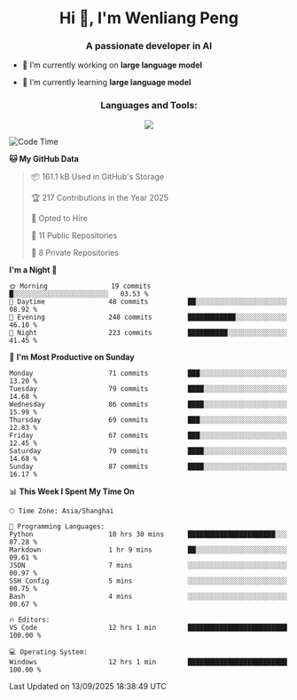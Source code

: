 <h1 align="center">Hi 👋, I'm Wenliang Peng</h1>
<h3 align="center">A passionate developer in AI</h3>

- 🔭 I’m currently working on **large language model**

- 🌱 I’m currently learning **large language model**

<!-- <h3 align="left">Connect with me:</h3> -->
<!-- <p align="left">
</p> -->

<h3 align="center">Languages and Tools:</h3>
<p align="center">
  <a href="https://skillicons.dev">
    <img src="https://skillicons.dev/icons?i=cpp,ros,docker,azure,git,linux,py,pytorch,cmake,githubactions,powershell,md&perline=6" />
  </a>
</p>


<!-- <p><img align="center" src="https://github-readme-stats.vercel.app/api/top-langs?username=bpwl0121&show_icons=true&locale=en&layout=compact" alt="bpwl0121" /></p> -->

<!-- <p><img align="center" src="https://github-readme-streak-stats.herokuapp.com/?user=bpwl0121&" alt="bpwl0121" /></p> -->

<!--START_SECTION:waka-->
![Code Time](http://img.shields.io/badge/Code%20Time-418%20hrs%2023%20mins-blue)

**🐱 My GitHub Data** 

> 📦 161.1 kB Used in GitHub's Storage 
 > 
> 🏆 217 Contributions in the Year 2025
 > 
> 💼 Opted to Hire
 > 
> 📜 11 Public Repositories 
 > 
> 🔑 8 Private Repositories 
 > 
**I'm a Night 🦉** 

```text
🌞 Morning                19 commits          █░░░░░░░░░░░░░░░░░░░░░░░░   03.53 % 
🌆 Daytime                48 commits          ██░░░░░░░░░░░░░░░░░░░░░░░   08.92 % 
🌃 Evening                248 commits         ████████████░░░░░░░░░░░░░   46.10 % 
🌙 Night                  223 commits         ██████████░░░░░░░░░░░░░░░   41.45 % 
```
📅 **I'm Most Productive on Sunday** 

```text
Monday                   71 commits          ███░░░░░░░░░░░░░░░░░░░░░░   13.20 % 
Tuesday                  79 commits          ████░░░░░░░░░░░░░░░░░░░░░   14.68 % 
Wednesday                86 commits          ████░░░░░░░░░░░░░░░░░░░░░   15.99 % 
Thursday                 69 commits          ███░░░░░░░░░░░░░░░░░░░░░░   12.83 % 
Friday                   67 commits          ███░░░░░░░░░░░░░░░░░░░░░░   12.45 % 
Saturday                 79 commits          ████░░░░░░░░░░░░░░░░░░░░░   14.68 % 
Sunday                   87 commits          ████░░░░░░░░░░░░░░░░░░░░░   16.17 % 
```


📊 **This Week I Spent My Time On** 

```text
🕑︎ Time Zone: Asia/Shanghai

💬 Programming Languages: 
Python                   10 hrs 30 mins      ██████████████████████░░░   87.28 % 
Markdown                 1 hr 9 mins         ██░░░░░░░░░░░░░░░░░░░░░░░   09.61 % 
JSON                     7 mins              ░░░░░░░░░░░░░░░░░░░░░░░░░   00.97 % 
SSH Config               5 mins              ░░░░░░░░░░░░░░░░░░░░░░░░░   00.75 % 
Bash                     4 mins              ░░░░░░░░░░░░░░░░░░░░░░░░░   00.67 % 

🔥 Editors: 
VS Code                  12 hrs 1 min        █████████████████████████   100.00 % 

💻 Operating System: 
Windows                  12 hrs 1 min        █████████████████████████   100.00 % 
```


 Last Updated on 13/09/2025 18:38:49 UTC
<!--END_SECTION:waka-->
